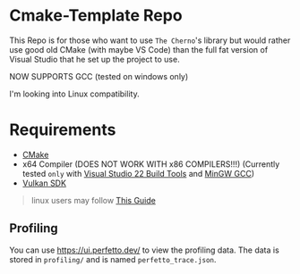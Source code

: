 # Cmake-Template Repo

This Repo is for those who want to use `The Cherno`'s library but would rather use good old CMake (with maybe VS Code) than the full fat version of Visual Studio that he set up the project to use. 

NOW SUPPORTS GCC (tested on windows only)

I'm looking into Linux compatibility.

# Requirements
- [CMake](https://cmake.org/)
- x64 Compiler (DOES NOT WORK WITH x86 COMPILERS!!!) (Currently tested `only` with [Visual Studio 22 Build Tools](https://visualstudio.microsoft.com/downloads/) and [MinGW GCC](https://github.com/niXman/mingw-builds-binaries/releases))
- [Vulkan SDK](https://vulkan.lunarg.com/sdk/home#windows)

> linux users may follow [This Guide](https://linuxconfig.org/install-and-test-vulkan-on-linux)

## Profiling

You can use https://ui.perfetto.dev/ to view the profiling data. The data is stored in `profiling/` and is named `perfetto_trace.json`.